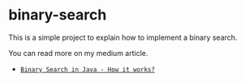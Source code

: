 # binary-search
This is a simple project to explain how to implement a binary search.

You can read more on my medium article.

- [`Binary Search in Java - How it works?`](https://ricardohsmello.medium.com/binary-search-in-java-how-it-works-da479e74da5) 
